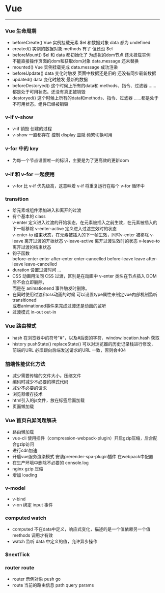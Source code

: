 # Vue
-----
### Vue 生命周期
* beforeCreate() Vue 实例挂载元素 $el 和数据对象 data 都为 undefined
* created() 实例的数据对象 methods 有了  但还没 $el
* beforeMount() $el 和 data 都初始化了 为虚拟的dom节点 还未挂载实例   
  不能直接操作页面的dom和获取dom对象  data.message 还未替换 
* mounted() Vue 实例挂载完成 data.message 成功渲染
* beforeUpdate()  data 变化时触发 页面中数据还是旧的 还没有同步最新数据
* updated() data 变化时触发 最新的数据
* beforeDestoryed() 这个时候上所有的data和 methods、指令、过滤器 ……都是处于可用状态。还没有真正被销毁
* destoryed() 这个时候上所有的data和methods、指令、过滤器 ……都是处于不可用状态。组件已经被销毁

### v-if  v-show
* v-if 销毁 创建的过程 
* v-show 一直都存在  控制 display 显隠   频繁切换可用

### v-for 中的 key
* 为每一个节点设置唯一的标识，主要是为了更高效的更新dom

### v-if 和 v-for 一起使用
* v-for 比 v-if 优先级高，这意味着 v-if 将重复运行在每个 v-for 循环中

### transition 
* 给元素或组件添加进入和离开的过渡
* 有个基本的 class  
  v-enter 定义进入过渡的开始状态，在元素被插入之前生效，在元素被插入的下一帧移除 
  v-enter-active  定义进入过渡生效时的状态  
  v-enter-to 结束状态，在元素被插入的下一帧生效，同时v-enter 被移除
  v-leave 离开过渡的开始状态
  v-leave-active 离开过渡生效时的状态
  v-leave-to 离开过渡的结束状态
* 钩子函数  
  before-enter  enter after-enter enter-cancelled before-leave leave after-leave leave-cancelled
* duration 设置过渡时间 
  <transition :duration="{ enter: 500, leave: 800 }">...</transition>
* CSS 动画用法同 CSS 过渡，区别是在动画中 v-enter 类名在节点插入 DOM 后不会立即删除，  
  而是在 animationend 事件触发时删除。
* 在同时使用过渡和css动画的时候 可以设置type属性来制定vue内部机制监听transitioned  
  或者animationed事件来完成过渡还是动画的监听
* 过渡模式  in-out  out-in

### Vue 路由模式
* hash 在浏览器中的符号"#"，以及#后面的字符，window.location.hash 获取
* history pushState() replaceState() 可以对浏览器的历史记录栈进行修改，  
  前端的URL 必须跟向后端发送请求的URL 一致，否则会404

### 前端性能优化方法
* 减少需要传输的文件大小，压缩文件
* 编码时减少不必要的样式代码
* 减少不必要的请求
* 浏览器缓存技术
* html引入的js文件，放在标签后面加载
* 页面懒加载 

### Vue 首页白屏问题解决
* 路由懒加载
* vue-cli 使用插件（compression-webpack-plugin）开启gzip压缩，后台配合gzip访问
* 进行cdn加速
* 开启vue服务渲染模式 安装prerender-spa-plugin插件 在webpack中配置
* 在生产环境中删除不必要的 console.log
* nginx gzip 压缩 
* 增加 loading 

### v-model
* v-bind 
* v-on 绑定 input 事件

### computed  watch
* computed 不在data中定义，响应式变化，描述的是一个值依赖另一个值  
  methods 调用才有效
* watch 监听 data 中定义的值，允许异步操作

### $nextTick

### router  route
* router 示例对象 push go
* route 当前的路由信息 path query params
